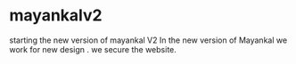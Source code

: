 # mayankalv2
starting the new version of mayankal V2
In the new version of Mayankal we work for new design . we secure the website.
